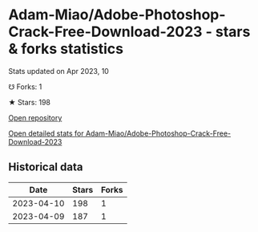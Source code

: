 # Adam-Miao/Adobe-Photoshop-Crack-Free-Download-2023 - stars & forks statistics

Stats updated on Apr 2023, 10

☋ Forks: 1

★ Stars: 198

[Open repository](https://github.com/Adam-Miao/Adobe-Photoshop-Crack-Free-Download-2023)

[Open detailed stats for Adam-Miao/Adobe-Photoshop-Crack-Free-Download-2023](https://reviewgithub.com/rep/Adam-Miao/Adobe-Photoshop-Crack-Free-Download-2023)

## Historical data
| Date | Stars | Forks |
|------|-------|-------|
| 2023-04-10 | 198 | 1 | 
| 2023-04-09 | 187 | 1 | 

